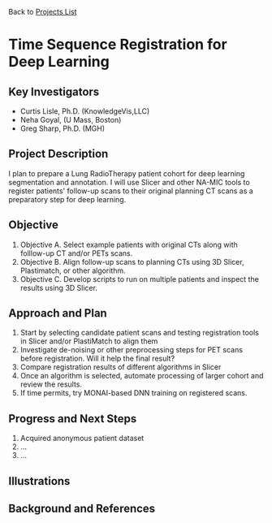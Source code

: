 Back to [Projects List](../../Readme.md#ProjectsList)

# Time Sequence Registration for Deep Learning

## Key Investigators

- Curtis Lisle, Ph.D. (KnowledgeVis,LLC)
- Neha Goyal, (U Mass, Boston)
- Greg Sharp, Ph.D. (MGH)

## Project Description

I plan to prepare a Lung RadioTherapy patient cohort for deep learning segmentation and annotation.  I will use Slicer and other NA-MIC 
tools to register patients' follow-up scans to their original planning CT scans as a preparatory step for deep learning.

## Objective

<!-- Describe here WHAT you would like to achieve (what you will have as end result). -->

1. Objective A. Select example patients with original CTs along with folllow-up CT and/or PETs scans. 
1. Objective B. Align follow-up scans to planning CTs using 3D Slicer, Plastimatch, or other algorithm.
1. Objective C. Develop scripts to run on multiple patients and inspect the results using 3D Slicer. 

## Approach and Plan

<!-- Describe here HOW you would like to achieve the objectives stated above. -->

1. Start by selecting candidate patient scans and testing registration tools in Slicer and/or PlastiMatch to align them
1. Investigate de-noising or other preprocessing steps for PET scans before registration. Will it help the final result?
1. Compare registration results of different algorithms in Slicer
1. Once an algorithm is selected, automate processing of larger cohort and review the results.
1. If time permits, try MONAI-based DNN training on registered scans. 

## Progress and Next Steps

<!-- Update this section as you make progress, describing of what you have ACTUALLY DONE. If there are specific steps that you could not complete then you can describe them here, too. -->

1. Acquired anonymous patient dataset
1. ...
1. ...

## Illustrations

<!-- Add pictures and links to videos that demonstrate what has been accomplished.
![Description of picture](Example2.jpg)
![Some more images](Example2.jpg)
-->

## Background and References

<!-- If you developed any software, include link to the source code repository. If possible, also add links to sample data, and to any relevant publications. -->
